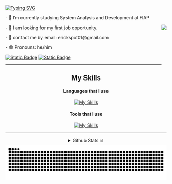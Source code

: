 <div>
  
[![Typing SVG](https://readme-typing-svg.demolab.com?font=Fira+Code&weight=100&pause=1000&color=1BF700&background=FFFFFF00&center=true&vCenter=true&width=500&lines=Hi%2C+I'm+Erick!!!;I'm+a+System+Analysis+Development+Student)](https://git.io/typing-svg)

<p>- 🌱 I’m currently studying System Analysis and Development at FIAP</p>                                         
<img align=right height=150px src="https://media.tenor.com/k_FD58xnsicAAAAi/work-internet.gif"  />
<p>- 🔭 I am looking for my first job opportunity.</p>                             
<p>- 💬 contact me by email: erickspot01@gmail.com</p>                                       
<p>- 😄 Pronouns: he/him</p>
</div>


[![Static Badge](https://img.shields.io/badge/instagram-1?style=for-the-badge&logo=instagram&logoColor=white&color=%23D83A5C)](https://www.instagram.com/erick_0105_/)
[![Static Badge](https://img.shields.io/badge/linkedin-1?style=for-the-badge&logo=linkedin&logoColor=white&color=blue)](https://www.linkedin.com/in/erick-alves-295180235/)


---
<div align=center>
  
## My Skills

#### Languages that I use
  
[![My Skills](https://skillicons.dev/icons?i=js,html,css,python,java,md)](https://skillicons.dev)

#### Tools that I use

[![My Skills](https://skillicons.dev/icons?i=vscode,idea,pycharm,git,github,figma,sketchup,ps)](https://skillicons.dev)
</div>

---
<div align=center>
  
<details>
<summary>Github Stats 📊</summary>
<br/>

| ![Erick0105's GitHub stats](https://github-readme-stats.vercel.app/api?username=Erick0105&show_icons=true&theme=chartreuse-dark&hide=contribs) | ![Top Langs](https://github-readme-stats.vercel.app/api/top-langs/?username=Erick0105&layout=compact&theme=chartreuse-dark&langs_count=8) |
| ------------- | ------------- |
|[![GitHub Streak](https://streak-stats.demolab.com?user=Erick0105&theme=chartreuse-dark&date_format=j%20M%5B%20Y%5D&fire=FF0000&background=85%2C000000%2C0B220A)](https://git.io/streak-stats)|
</details>

<img src="https://raw.githubusercontent.com/Erick0105/Erick0105/output/snake.svg" alt="Snake animation" align="center" />

</div>
